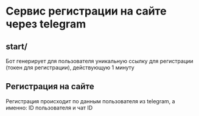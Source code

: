# Сервис регистрации на сайте через telegram

## start/

Бот генерирует для пользователя уникальную ссылку для регистрации (токен для регистрации), действующую 1 минуту

## Регистрация на сайте

Регистрация происходит по данным пользователя из telegram, а именно: ID пользователя и чат ID
